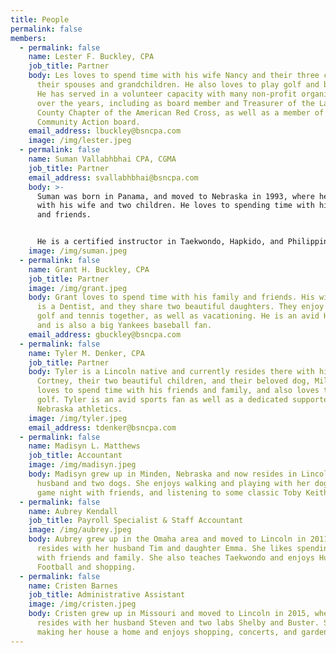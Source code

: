 ```yaml
---
title: People
permalink: false
members:
  - permalink: false
    name: Lester F. Buckley, CPA
    job_title: Partner
    body: Les loves to spend time with his wife Nancy and their three children,
      their spouses and grandchildren. He also loves to play golf and bicycle.
      He has served in a volunteer capacity with many non-profit organizations
      over the years, including as board member and Treasurer of the Lancaster
      County Chapter of the American Red Cross, as well as a member of the
      Community Action board.
    email_address: lbuckley@bsncpa.com
    image: /img/lester.jpeg
  - permalink: false
    name: Suman Vallabhbhai CPA, CGMA
    job_title: Partner
    email_address: svallabhbhai@bsncpa.com
    body: >-
      Suman was born in Panama, and moved to Nebraska in 1993, where he resides
      with his wife and two children. He loves to spending time with his family
      and friends.


      He is a certified instructor in Taekwondo, Hapkido, and Philippines combative. He has competed and earned several championships at the local, regional and national levels. He also volunteers in a variety of capacities in numerous non-profit organizations, including the YMCA and the Scottish Rite Foundation.
    image: /img/suman.jpeg
  - permalink: false
    name: Grant H. Buckley, CPA
    job_title: Partner
    image: /img/grant.jpeg
    body: Grant loves to spend time with his family and friends. His wife, Kelsey,
      is a Dentist, and they share two beautiful daughters. They enjoy playing
      golf and tennis together, as well as vacationing. He is an avid Husker fan
      and is also a big Yankees baseball fan.
    email_address: gbuckley@bsncpa.com
  - permalink: false
    name: Tyler M. Denker, CPA
    job_title: Partner
    body: Tyler is a Lincoln native and currently resides there with his wife
      Cortney, their two beautiful children, and their beloved dog, Milo. He
      loves to spend time with his friends and family, and also loves to play
      golf. Tyler is an avid sports fan as well as a dedicated supporter of
      Nebraska athletics.
    image: /img/tyler.jpeg
    email_address: tdenker@bsncpa.com
  - permalink: false
    name: Madisyn L. Matthews
    job_title: Accountant
    image: /img/madisyn.jpeg
    body: Madisyn grew up in Minden, Nebraska and now resides in Lincoln with her
      husband and two dogs. She enjoys walking and playing with her dogs, having
      game night with friends, and listening to some classic Toby Keith music.
  - permalink: false
    name: Aubrey Kendall
    job_title: Payroll Specialist & Staff Accountant
    image: /img/aubrey.jpeg
    body: Aubrey grew up in the Omaha area and moved to Lincoln in 2011, where she
      resides with her husband Tim and daughter Emma. She likes spending time
      with friends and family. She also teaches Taekwondo and enjoys Husker
      Football and shopping.
  - permalink: false
    name: Cristen Barnes
    job_title: Administrative Assistant
    image: /img/cristen.jpeg
    body: Cristen grew up in Missouri and moved to Lincoln in 2015, where she
      resides with her husband Steven and two labs Shelby and Buster. She loves
      making her house a home and enjoys shopping, concerts, and gardening.
---
```

